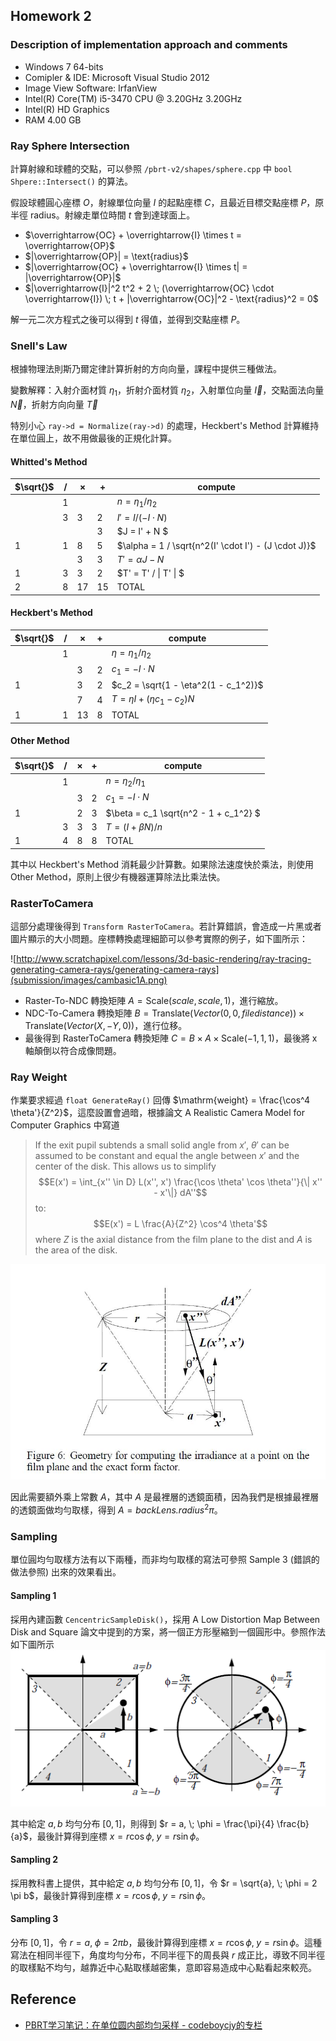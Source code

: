 ## Homework 2 ##

### Description of implementation approach and comments ###


* Windows 7 64-bits
* Comipler & IDE: Microsoft Visual Studio 2012
* Image View Software: IrfanView
* Intel(R) Core(TM) i5-3470 CPU @ 3.20GHz 3.20GHz
* Intel(R) HD Graphics 
* RAM 4.00 GB

### Ray Sphere Intersection ###

計算射線和球體的交點，可以參照 `/pbrt-v2/shapes/sphere.cpp` 中 `bool Shpere::Intersect()` 的算法。

假設球體圓心座標 $O$，射線單位向量 $I$ 的起點座標 $C$，且最近目標交點座標 $P$，原半徑 $\mathrm{radius}$。射線走單位時間 $t$ 會到達球面上。

* $\overrightarrow{OC} + \overrightarrow{I} \times t = \overrightarrow{OP}$
* $|\overrightarrow{OP}| = \text{radius}$
* $|\overrightarrow{OC} + \overrightarrow{I} \times t| = |\overrightarrow{OP}|$
* $|\overrightarrow{I}|^2 t^2 + 2 \; (\overrightarrow{OC} \cdot \overrightarrow{I}) \; t + |\overrightarrow{OC}|^2 - \text{radius}^2 = 0$

解一元二次方程式之後可以得到 $t$ 得值，並得到交點座標 $P$。

### Snell's Law ###

根據物理法則斯乃爾定律計算折射的方向向量，課程中提供三種做法。

變數解釋：入射介面材質 $\eta_1$，折射介面材質 $\eta_2$，入射單位向量 $\overrightarrow{I}$，交點面法向量 $\overrightarrow{N}$，折射方向向量 $\overrightarrow{T}$

特別小心 `ray->d = Normalize(ray->d)` 的處理，Heckbert's Method 計算維持在單位圓上，故不用做最後的正規化計算。

#### Whitted's Method ####

| $\sqrt{}$| $/$ | $\times$ | $+$ | compute |
|----------|-----|----------|-----|---------|
|          |  1  |          |     | $n = \eta_1 / \eta_2$       |
|  | 3 | 3 | 2 | $I' = I / (-I \cdot N)$ |
| | |  | 3 | $J = I' + N $|
| 1 | 1 | 8 | 5 | $\alpha = 1 / \sqrt{n^2(I' \cdot I') - (J \cdot J)}$|
| | | 3 | 3 | $T' = \alpha J - N$|
| 1 | 3 | 3 | 2 | $T' = T' / \| T' \| $ |
| 2 | 8 | 17 | 15 | TOTAL |

#### Heckbert's Method ####

| $\sqrt{}$| $/$ | $\times$ | $+$ | compute |
|----------|-----|----------|-----|---------|
|          |  1  |          |     | $\eta = \eta_1 / \eta_2$       |
|  |  | 3 | 2 | $c_1 = - I \cdot N$ |
| 1 | | 3 | 2 | $c_2 = \sqrt{1 - \eta^2(1 - c_1^2)}$ | 
| | | 7 | 4 | $T = \eta I + (\eta c_1 - c_2) N$|
| 1 | 1 | 13 | 8 | TOTAL |

#### Other Method ####

| $\sqrt{}$| $/$ | $\times$ | $+$ | compute |
|----------|-----|----------|-----|---------|
|          |  1  |          |     | $n = \eta_2 / \eta_1$  |
|  |  | 3 | 2 | $c_1 = - I \cdot N$ |
| 1 | | 2 | 3 | $\beta = c_1 \sqrt{n^2 - 1 + c_1^2} $ | 
| | 3 | 3 | 3 | $T = (I + \beta N ) / n$|
| 1 | 4 | 8 | 8 | TOTAL |

其中以 Heckbert's Method 消耗最少計算數。如果除法速度快於乘法，則使用 Other Method，原則上很少有機器運算除法比乘法快。

### RasterToCamera ###

這部分處理後得到 `Transform RasterToCamera`。若計算錯誤，會造成一片黑或者圖片顯示的大小問題。座標轉換處理細節可以參考實際的例子，如下圖所示：

![http://www.scratchapixel.com/lessons/3d-basic-rendering/ray-tracing-generating-camera-rays/generating-camera-rays](submission/images/cambasic1A.png)


* Raster-To-NDC 轉換矩陣 $A=\text{Scale}(scale, scale, 1)$，進行縮放。
* NDC-To-Camera 轉換矩陣 $B=\text{Translate}(Vector(0, 0, filedistance)) \times \text{Translate}(Vector(X, -Y, 0))$，進行位移。
* 最後得到 RasterToCamera 轉換矩陣 $C= B \times A \times \text{Scale}(-1, 1, 1)$，最後將 x 軸顛倒以符合成像問題。

### Ray Weight ###


作業要求經過 `float GenerateRay()` 回傳 $\mathrm{weight} = \frac{\cos^4 \theta'}{Z^2}$，這麼設置會過暗，根據論文 A Realistic Camera Model for Computer Graphics 中寫道

> If the exit pupil subtends a small solid angle from $x'$, $\theta'$ can be assumed to be constant and equal the angle between $x'$ and the center of the disk. This allows us to simplify $$E(x') = \int_{x'' \in D} L(x'', x') \frac{\cos \theta' \cos \theta''}{\| x'' - x'\|} dA''$$ to: $$E(x') = L \frac{A}{Z^2} \cos^4 \theta'$$
> where $Z$ is the axial distance from the film plane to the dist and $A$ is the area of the disk. 

![A Realistic Camera Model for Computer Graphics: Figure 6](submission/images/paperfigure6.jpg)

因此需要額外乘上常數 $A$，其中 $A$ 是最裡層的透鏡面積，因為我們是根據最裡層的透鏡面做均勻取樣，得到 $A = \mathit{backLens.radius}^2 \pi$。

### Sampling ###

單位圓均勻取樣方法有以下兩種，而非均勻取樣的寫法可參照 Sample 3 (錯誤的做法參照) 出來的效果看出。

#### Sampling 1

採用內建函數 `CencentricSampleDisk()`，採用 A Low Distortion Map Between Disk and Square 論文中提到的方案，將一個正方形壓縮到一個圓形中。參照作法如下圖所示  ![](submission/images/pbrt_low_distortion.gif)

其中給定 $a, b$ 均勻分布 $[0, 1]$，則得到 $r = a, \; \phi = \frac{\pi}{4} \frac{b}{a}$，最後計算得到座標 $x = r \cos \phi, \; y = r \sin \phi$。

#### Sampling 2

採用教科書上提供，其中給定 $a, b$ 均勻分布 $[0, 1]$，令 $r = \sqrt{a}, \; \phi = 2 \pi b$，最後計算得到座標 $x = r \cos \phi, \; y = r \sin \phi$。

#### Sampling 3

分布 $[0, 1]$，令 $r = a, \; \phi = 2 \pi b$，最後計算得到座標 $x = r \cos \phi, \; y = r \sin \phi$。這種寫法在相同半徑下，角度均勻分布，不同半徑下的周長與 $r$ 成正比，導致不同半徑的取樣點不均勻，越靠近中心點取樣越密集，意即容易造成中心點看起來較亮。

## Reference ##

* [PBRT学习笔记：在单位圆内部均匀采样 - 
codeboycjy的专栏](http://blog.csdn.net/codeboycjy/article/details/6225886)